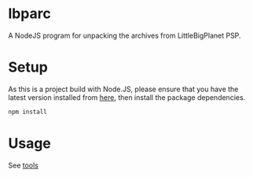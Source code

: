 # lbparc

A NodeJS program for unpacking the archives from LittleBigPlanet PSP.

# Setup

As this is a project build with Node.JS, please ensure that you have the latest version installed from [here](https://nodejs.org/en/), then install the package dependencies.
```bash
npm install
```

# Usage

See [tools](https://github.com/ennuo/lbparc/tree/main/tools)